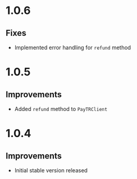 # 1.0.6

## Fixes

- Implemented error handling for `refund` method

# 1.0.5

## Improvements

- Added `refund` method to `PayTRClient`

# 1.0.4

## Improvements

- Initial stable version released
